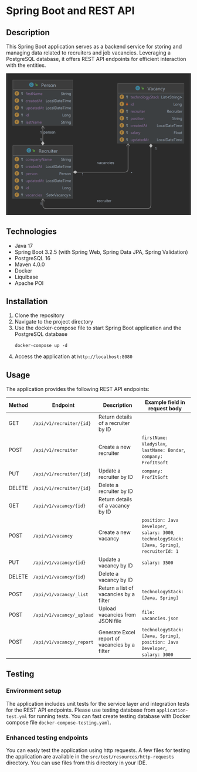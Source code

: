 # Spring Boot and REST API

## Description

This Spring Boot application serves as a backend service for storing and managing data related to recruiters and job
vacancies. Leveraging a PostgreSQL database, it offers REST API endpoints for efficient interaction with the entities.

![Entity Relationship Diagram](./docs-photos/entity-relationship-diagram.png)

## Technologies

- Java 17
- Spring Boot 3.2.5 (with Spring Web, Spring Data JPA, Spring Validation)
- PostgreSQL 16
- Maven 4.0.0
- Docker
- Liquibase
- Apache POI

## Installation

1. Clone the repository
2. Navigate to the project directory
3. Use the docker-compose file to start Spring Boot application and the PostgreSQL database
   ```shell
   docker-compose up -d
   ```
4. Access the application at `http://localhost:8080`

## Usage

The application provides the following REST API endpoints:

| Method | Endpoint                  | Description                                    | Example field in request body                                                                                   |
|--------|---------------------------|------------------------------------------------|-----------------------------------------------------------------------------------------------------------------|
| GET    | `/api/v1/recruiter/{id}`  | Return details of a recruiter by ID            |                                                                                                                 |
| POST   | `/api/v1/recruiter`       | Create a new recruiter                         | `firstName: Vladyslav`,<br/> `lastName: Bondar`,<br/> `company: ProfItSoft`                                     |
| PUT    | `/api/v1/recruiter/{id}`  | Update a recruiter by ID                       | `company: ProfItSoft`                                                                                           |
| DELETE | `/api/v1/recruiter/{id}`  | Delete a recruiter by ID                       |                                                                                                                 |
| GET    | `/api/v1/vacancy/{id}`    | Return details of a vacancy by ID              |                                                                                                                 |
| POST   | `/api/v1/vacancy`         | Create a new vacancy                           | `position: Java Developer`,<br/> `salary: 3000`,<br/> `technologyStack: [Java, Spring]`, <br/> `recruiterId: 1` |
| PUT    | `/api/v1/vacancy/{id}`    | Update a vacancy by ID                         | `salary: 3500`                                                                                                  |
| DELETE | `/api/v1/vacancy/{id}`    | Delete a vacancy by ID                         |                                                                                                                 |
| POST   | `/api/v1/vacancy/_list`   | Return a list of vacancies by a filter         | `technologyStack: [Java, Spring]`                                                                               |
| POST   | `/api/v1/vacancy/_upload` | Upload vacancies from JSON file                | `file: vacancies.json`                                                                                          |
| POST   | `/api/v1/vacancy/_report` | Generate Excel report of vacancies by a filter | `technologyStack: [Java, Spring]`, </br> `position: Java Developer`, </br> `salary: 3000`                       |

## Testing

### Environment setup

The application includes unit tests for the service layer and integration tests for the REST API endpoints.
Please use testing database from `application-test.yml` for running tests. You can fast create testing database with
Docker compose file `docker-compose-testing.yaml`.

### Enhanced testing endpoints

You can easly test the application using http requests. A few files for testing the application are available in
the `src/test/resources/http-requests` directory. You can use files from this directory in your IDE.